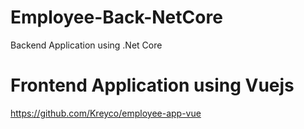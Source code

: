 # Employee-Back-NetCore
Backend Application using .Net Core

# Frontend Application using Vuejs
https://github.com/Kreyco/employee-app-vue
